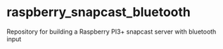 # raspberry_snapcast_bluetooth
Repository for building a Raspberry PI3+ snapcast server with bluetooth input
